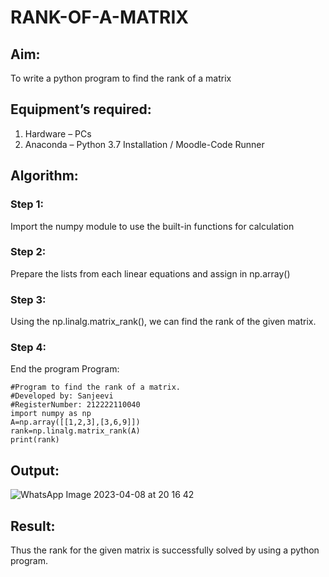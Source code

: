 # RANK-OF-A-MATRIX
## Aim:
To write a python program to find the rank of a matrix
## Equipment’s required:
1. 	Hardware – PCs
2. 	Anaconda – Python 3.7 Installation / Moodle-Code Runner
## Algorithm:
### Step 1:
Import the numpy module to use the built-in functions for calculation
### Step 2:
Prepare the lists from each linear equations and assign in np.array()
### Step 3:
Using the np.linalg.matrix_rank(), we can find the rank of the given matrix.
### Step 4:
End the program
Program:
 ```
#Program to find the rank of a matrix.
#Developed by: Sanjeevi
#RegisterNumber: 212222110040
import numpy as np
A=np.array([[1,2,3],[3,6,9]])
rank=np.linalg.matrix_rank(A)
print(rank)
```
## Output:
![WhatsApp Image 2023-04-08 at 20 16 42](https://user-images.githubusercontent.com/121484976/230727631-7694dc64-a5b4-455f-a291-bd0effefb3a5.jpg)

## Result:
Thus the rank for the given matrix is successfully solved by  using a python program.

